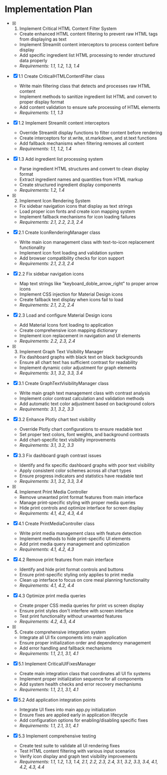 # Implementation Plan

- [x] 1. Implement Critical HTML Content Filter System










  - Create enhanced HTML content filtering to prevent raw HTML tags from displaying as text
  - Implement Streamlit content interceptors to process content before display
  - Add specific ingredient list HTML processing to render structured data properly
  - _Requirements: 1.1, 1.2, 1.3, 1.4_

- [x] 1.1 Create CriticalHTMLContentFilter class


  - Write main filtering class that detects and processes raw HTML content
  - Implement methods to sanitize ingredient list HTML and convert to proper display format
  - Add content validation to ensure safe processing of HTML elements
  - _Requirements: 1.1, 1.3_

- [x] 1.2 Implement Streamlit content interceptors


  - Override Streamlit display functions to filter content before rendering
  - Create interceptors for st.write, st.markdown, and st.text functions
  - Add fallback mechanisms when filtering removes all content
  - _Requirements: 1.1, 1.2, 1.4_

- [x] 1.3 Add ingredient list processing system





  - Parse ingredient HTML structures and convert to clean display format
  - Extract ingredient names and quantities from HTML markup
  - Create structured ingredient display components
  - _Requirements: 1.2, 1.4_

- [x] 2. Implement Icon Rendering System





  - Fix sidebar navigation icons that display as text strings
  - Load proper icon fonts and create icon mapping system
  - Implement fallback mechanisms for icon loading failures
  - _Requirements: 2.1, 2.2, 2.3, 2.4_

- [x] 2.1 Create IconRenderingManager class


  - Write main icon management class with text-to-icon replacement functionality
  - Implement icon font loading and validation system
  - Add browser compatibility checks for icon support
  - _Requirements: 2.1, 2.3, 2.4_

- [x] 2.2 Fix sidebar navigation icons


  - Map text strings like "keyboard_doble_arrow_right" to proper arrow icons
  - Implement CSS injection for Material Design icons
  - Create fallback text display when icons fail to load
  - _Requirements: 2.1, 2.2, 2.4_

- [x] 2.3 Load and configure Material Design icons


  - Add Material Icons font loading to application
  - Create comprehensive icon mapping dictionary
  - Implement icon replacement in navigation and UI elements
  - _Requirements: 2.2, 2.3, 2.4_

- [x] 3. Implement Graph Text Visibility Manager


  - Fix dashboard graphs with black text on black backgrounds
  - Ensure all chart text has sufficient contrast for readability
  - Implement dynamic color adjustment for graph elements
  - _Requirements: 3.1, 3.2, 3.3, 3.4_

- [x] 3.1 Create GraphTextVisibilityManager class



  - Write main graph text management class with contrast analysis
  - Implement color contrast calculation and validation methods
  - Add automatic text color adjustment based on background colors
  - _Requirements: 3.1, 3.2, 3.3_

- [x] 3.2 Enhance Plotly chart text visibility


  - Override Plotly chart configurations to ensure readable text
  - Set proper text colors, font weights, and background contrasts
  - Add chart-specific text visibility improvements
  - _Requirements: 3.1, 3.2, 3.3_

- [x] 3.3 Fix dashboard graph contrast issues


  - Identify and fix specific dashboard graphs with poor text visibility
  - Apply consistent color schemes across all chart types
  - Ensure progress indicators and statistics have readable text
  - _Requirements: 3.1, 3.2, 3.3, 3.4_

- [x] 4. Implement Print Media Controller





  - Remove unwanted print format features from main interface
  - Manage print-specific styling with proper media queries
  - Hide print controls and optimize interface for screen display
  - _Requirements: 4.1, 4.2, 4.3, 4.4_

- [x] 4.1 Create PrintMediaController class


  - Write print media management class with feature detection
  - Implement methods to hide print-specific UI elements
  - Add print media query management and optimization
  - _Requirements: 4.1, 4.2, 4.3_

- [x] 4.2 Remove print features from main interface


  - Identify and hide print format controls and buttons
  - Ensure print-specific styling only applies to print media
  - Clean up interface to focus on core meal planning functionality
  - _Requirements: 4.1, 4.2, 4.4_

- [x] 4.3 Optimize print media queries



  - Create proper CSS media queries for print vs screen display
  - Ensure print styles don't interfere with screen interface
  - Test print functionality without unwanted features
  - _Requirements: 4.2, 4.3, 4.4_

- [x] 5. Create comprehensive integration system


  - Integrate all UI fix components into main application
  - Ensure proper initialization order and dependency management
  - Add error handling and fallback mechanisms
  - _Requirements: 1.1, 2.1, 3.1, 4.1_

- [x] 5.1 Implement CriticalUIFixesManager


  - Create main integration class that coordinates all UI fix systems
  - Implement proper initialization sequence for all components
  - Add system health checks and error recovery mechanisms
  - _Requirements: 1.1, 2.1, 3.1, 4.1_

- [x] 5.2 Add application integration points
  - Integrate UI fixes into main app.py initialization
  - Ensure fixes are applied early in application lifecycle
  - Add configuration options for enabling/disabling specific fixes
  - _Requirements: 1.1, 2.1, 3.1, 4.1_

- [x] 5.3 Implement comprehensive testing
  - Create test suite to validate all UI rendering fixes
  - Test HTML content filtering with various input scenarios
  - Verify icon display and graph text visibility improvements
  - _Requirements: 1.1, 1.2, 1.3, 1.4, 2.1, 2.2, 2.3, 2.4, 3.1, 3.2, 3.3, 3.4, 4.1, 4.2, 4.3, 4.4_